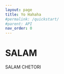 ```yaml
---
layout: page
title: Yo Hahaha
#permalink: /quickstart/
#parent: API
nav_order: 0
---
```


# SALAM

SALAM CHETORI